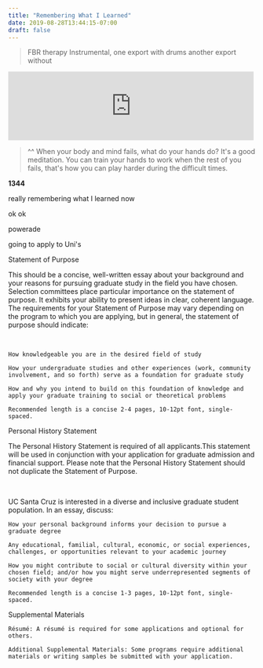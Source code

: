 ```yaml
---
title: "Remembering What I Learned"
date: 2019-08-28T13:44:15-07:00
draft: false
---
```


> FBR therapy Instrumental, one export with drums another export without

<iframe src="https://archive.org/embed/FBR3WhatCanTheseHandsDo82bpmV2" width="500" height="140" frameborder="0" webkitallowfullscreen="true" mozallowfullscreen="true" allowfullscreen></iframe>

> ^^  When your body and mind fails, what do your hands do? It's a good meditation. You can train your hands to work when the rest of you fails, that's how you can play harder during the difficult times.  

**1344**

really remembering what I learned now

 ok ok

 powerade


 going to apply to Uni's



 Statement of Purpose

This should be a concise, well-written essay about your background and your reasons for pursuing graduate study in the field you have chosen. Selection committees place particular importance on the statement of purpose. It exhibits your ability to present ideas in clear, coherent language. The requirements for your Statement of Purpose may vary depending on the program to which you are applying, but in general, the statement of purpose should indicate:

​

    How knowledgeable you are in the desired field of study

    How your undergraduate studies and other experiences (work, community involvement, and so forth) serve as a foundation for graduate study

    How and why you intend to build on this foundation of knowledge and apply your graduate training to social or theoretical problems

    Recommended length is a concise 2-4 pages, 10-12pt font, single-spaced.




Personal History Statement

The Personal History Statement is required of all applicants.This statement will be used in conjunction with your application for graduate admission and financial support. Please note that the Personal History Statement should not duplicate the Statement of Purpose.

​

UC Santa Cruz is interested in a diverse and inclusive graduate student population. In an essay, discuss:

    How your personal background informs your decision to pursue a graduate degree

    Any educational, familial, cultural, economic, or social experiences, challenges, or opportunities relevant to your academic journey

    How you might contribute to social or cultural diversity within your chosen field; and/or how you might serve underrepresented segments of society with your degree​

    Recommended length is a concise 1-3 pages, 10-12pt font, single-spaced.


Supplemental Materials

    Résumé: A résumé is required for some applications and optional for others.

    Additional Supplemental Materials: Some programs require additional materials or writing samples be submitted with your application.
